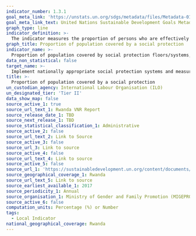 ```yaml
---
indicator_number: 1.3.1
goal_meta_link: 'https://unstats.un.org/sdgs/metadata/files/Metadata-01-03-01a.pdf'
goal_meta_link_text: United Nations Sustainable Development Goals Metadata (pdf 894kB)
graph_type: line
indicator_definition: >-
  The indicator measures the proportion of persons who are effectively covered by a social protection system. It includes the main components of social protection: child and maternity benefits, support for people without a job, benefits for persons with disabilities, victims of work injuries and older persons 
graph_title: Proportion of population covered by a social protection
indicator_name: >-
  Proportion of population covered by social protection floors/systems, by sex, distinguishing children, unemployed persons, older     persons, persons with disabilities, pregnant women, newborns, work-injury victims and the poor and the vulnerable
data_non_statistical: false
target_name: >-
  Implement nationally appropriate social protection systems and measures for all, including floors, and by 2030 achieve substantial coverage of the poor and the vulnerable
title: >-
  Proportion of population covered by a social protection
un_custodian_agency: International Labour Organisation (ILO)
un_designated_tier: 'Tier II'
data_show_map: false
source_active_1: true
source_url_text_1: Rwanda VNR Report
source_release_date_1: TBD
source_next_release_1: TBD
source_statistical_classification_1: Administrative
source_active_2: false
source_url_text_2: Link to Source
source_active_3: false
source_url_3: Link to source
source_active_4: false
source_url_text_4: Link to source
source_active_5: false
source_url_1: 'https://sustainabledevelopment.un.org/content/documents/23432Rwanda_VNR_Document__Final.pdf'
source_geographical_coverage_1: Rwanda
source_url_text_5: Link to source
source_earliest_available_1: 2017
source_periodicity_1: Annual
source_organisation_1: Ministry of Gender and Family Promotion (MIGEPROF), Ministry of Health (MOH), Ministry of Agriculture (MINAGRI), Ministry of Education (MINEDUC), National Institute of Statistics of Rwanda (NISR), Rwanda Social Security Board (RSSB), Ministry of Local Government (MINALOC)
source_active_6: false
computation_units: Percentage (%) or Number
tags:
  - Local Indicator
national_geographical_coverage: Rwanda
---
```


